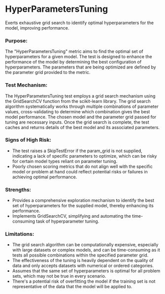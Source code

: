 # HyperParametersTuning

Exerts exhaustive grid search to identify optimal hyperparameters for the model, improving performance.

### Purpose:

The "HyperParametersTuning" metric aims to find the optimal set of hyperparameters for a given model. The test is
designed to enhance the performance of the model by determining the best configuration of hyperparameters. The
parameters that are being optimized are defined by the parameter grid provided to the metric.

### Test Mechanism:

The HyperParametersTuning test employs a grid search mechanism using the GridSearchCV function from the
scikit-learn library. The grid search algorithm systematically works through multiple combinations of parameter
values, cross-validating to determine which combination gives the best model performance. The chosen model and the
parameter grid passed for tuning are necessary inputs. Once the grid search is complete, the test caches and
returns details of the best model and its associated parameters.

### Signs of High Risk:

- The test raises a SkipTestError if the param_grid is not supplied, indicating a lack of specific parameters to
optimize, which can be risky for certain model types reliant on parameter tuning.
- Poorly chosen scoring metrics that do not align well with the specific model or problem at hand could reflect
potential risks or failures in achieving optimal performance.

### Strengths:

- Provides a comprehensive exploration mechanism to identify the best set of hyperparameters for the supplied
model, thereby enhancing its performance.
- Implements GridSearchCV, simplifying and automating the time-consuming task of hyperparameter tuning.

### Limitations:

- The grid search algorithm can be computationally expensive, especially with large datasets or complex models, and
can be time-consuming as it tests all possible combinations within the specified parameter grid.
- The effectiveness of the tuning is heavily dependent on the quality of data and only accepts datasets with
numerical or ordered categories.
- Assumes that the same set of hyperparameters is optimal for all problem sets, which may not be true in every
scenario.
- There's a potential risk of overfitting the model if the training set is not representative of the data that the
model will be applied to.